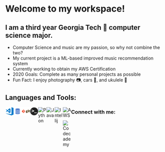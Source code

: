# Welcome to my workspace!


## I am a third year Georgia Tech :bee: computer science major. 

- Computer Science and music are my passion, so why not combine the two?
- My current project is a ML-based improved music recommendation system 
- Currently working to obtain my AWS Certification
- 2020 Goals: Complete as many personal projects as possible 
- Fun Fact: I enjoy photography :camera:, cars :red_car:, and ukulele :musical_note:


## Languages and Tools:
<img align="left" alt="Visual Studio Code" width="26px" src="https://raw.githubusercontent.com/github/explore/80688e429a7d4ef2fca1e82350fe8e3517d3494d/topics/visual-studio-code/visual-studio-code.png" />
<img align="left" alt="SQL" width="26px" src="https://raw.githubusercontent.com/github/explore/80688e429a7d4ef2fca1e82350fe8e3517d3494d/topics/sql/sql.png" />
<img align="left" alt="Git" width="26px" src="https://raw.githubusercontent.com/github/explore/80688e429a7d4ef2fca1e82350fe8e3517d3494d/topics/git/git.png" />
<img align="left" alt="Terminal" width="26px" src="https://raw.githubusercontent.com/github/explore/80688e429a7d4ef2fca1e82350fe8e3517d3494d/topics/terminal/terminal.png" />
<img align="left" alt="Python" width="26px" src="https://img.icons8.com/color/48/000000/python.png"/>
<img align="left" alt="Java" width="26px" src="https://img.icons8.com/color/48/000000/java-coffee-cup-logo.png"/>
<img align="left" alt="Intellij" width="26px" src="https://img.icons8.com/color/48/000000/intellij-idea.png"/>
<img align="left" alt="AWS" width="26px" src="https://img.icons8.com/color/48/000000/amazon-web-services.png"/>

### Connect with me:
<img align="left" alt="Codecademy" width="26px" src="https://code.iconify.design/1/1.0.7/iconify.min.js"/>


                                                                                           


